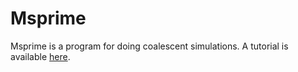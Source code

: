 # Msprime

Msprime is a program for doing coalescent simulations. A tutorial is
available [here](https://alanrogers.github.com/agar22).
